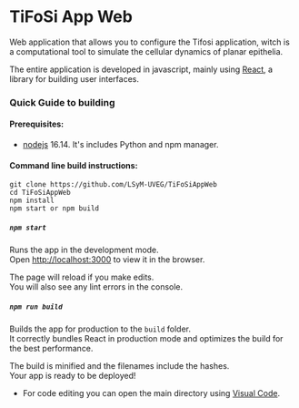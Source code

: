 # TiFoSi App Web
Web application that allows you to configure the Tifosi application, witch is a computational tool to simulate the cellular dynamics of planar epithelia.

The entire application is developed in javascript, mainly using [React](https://reactjs.org/), a library for building user interfaces.

### Quick Guide to building

#### Prerequisites:
 * [nodejs](https://nodejs.org/) 16.14. It's includes Python and npm manager.
 
#### Command line build instructions:
```console
git clone https://github.com/LSyM-UVEG/TiFoSiAppWeb
cd TiFoSiAppWeb
npm install
npm start or npm build
```

##### `npm start`

Runs the app in the development mode.\
Open [http://localhost:3000](http://localhost:3000) to view it in the browser.

The page will reload if you make edits.\
You will also see any lint errors in the console.

##### `npm run build`

Builds the app for production to the `build` folder.\
It correctly bundles React in production mode and optimizes the build for the best performance.

The build is minified and the filenames include the hashes.\
Your app is ready to be deployed!

- For code editing you can open the main directory using [Visual Code](https://code.visualstudio.com/).

